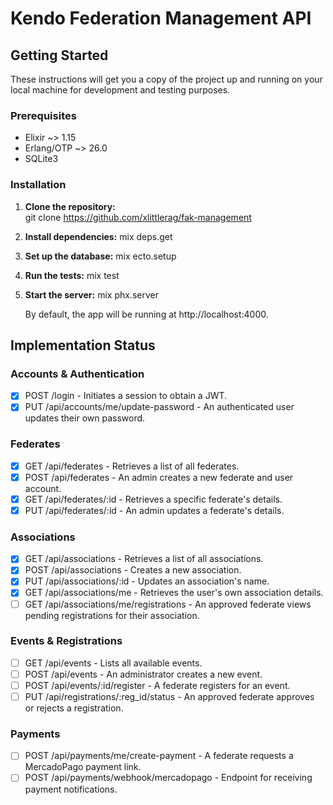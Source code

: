 # **Kendo Federation Management API**

## **Getting Started**

These instructions will get you a copy of the project up and running on your local machine for development and testing purposes.

### **Prerequisites**

* Elixir \~\> 1.15  
* Erlang/OTP \~\> 26.0  
* SQLite3

### **Installation**

1. **Clone the repository:**  
   git clone https://github.com/xlittlerag/fak-management

2. **Install dependencies:**
   mix deps.get

3. **Set up the database:**
   mix ecto.setup

4. **Run the tests:**
   mix test

5. **Start the server:**
   mix phx.server

   By default, the app will be running at http://localhost:4000.

## Implementation Status

### Accounts & Authentication

* [x] POST /login - Initiates a session to obtain a JWT.
* [x] PUT /api/accounts/me/update-password - An authenticated user updates their own password.

### Federates

* [x] GET /api/federates - Retrieves a list of all federates.
* [x] POST /api/federates - An admin creates a new federate and user account.
* [x] GET /api/federates/:id - Retrieves a specific federate's details.
* [x] PUT /api/federates/:id - An admin updates a federate's details.

### Associations

* [x] GET /api/associations - Retrieves a list of all associations.
* [x] POST /api/associations - Creates a new association.
* [x] PUT /api/associations/:id - Updates an association's name.
* [x] GET /api/associations/me - Retrieves the user's own association details.
* [ ] GET /api/associations/me/registrations - An approved federate views pending registrations for their association.

### Events & Registrations

* [ ] GET /api/events - Lists all available events.
* [ ] POST /api/events - An administrator creates a new event.
* [ ] POST /api/events/:id/register - A federate registers for an event.
* [ ] PUT /api/registrations/:reg_id/status - An approved federate approves or rejects a registration.

### Payments

* [ ] POST /api/payments/me/create-payment - A federate requests a MercadoPago payment link.
* [ ] POST /api/payments/webhook/mercadopago - Endpoint for receiving payment notifications.
